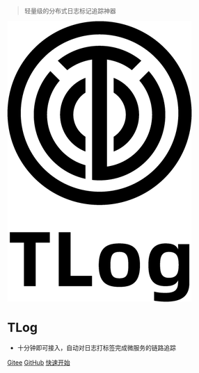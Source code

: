 > 轻量级的分布式日志标记追踪神器

![logo](media/logo.png)
# **TLog**

* 十分钟即可接入，自动对日志打标签完成微服务的链路追踪

[Gitee](https://gitee.com/bryan31/TLog)
[GitHub](https://github.com/bryan31/TLog)
[快速开始](#三快速开始)
